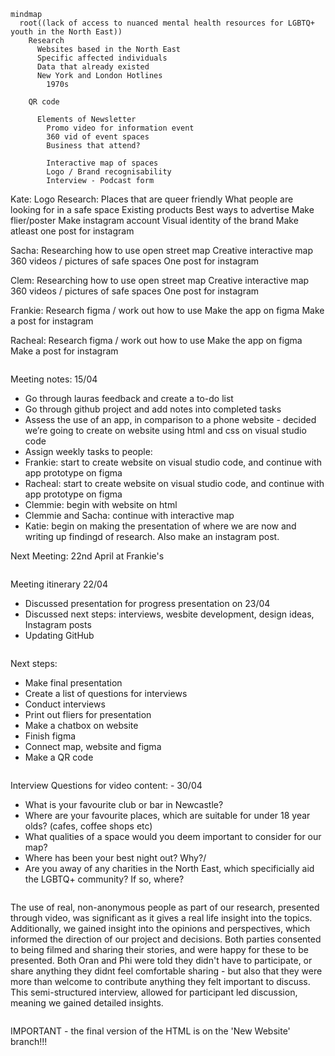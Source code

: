 ```mermaid
mindmap
  root((lack of access to nuanced mental health resources for LGBTQ+ youth in the North East))
    Research 
      Websites based in the North East 
      Specific affected individuals 
      Data that already existed 
      New York and London Hotlines 
        1970s
    
    QR code

      Elements of Newsletter 
        Promo video for information event 
        360 vid of event spaces 
        Business that attend? 

        Interactive map of spaces 
        Logo / Brand recognisability 
        Interview - Podcast form
```

Kate:
Logo 
Research:
Places that are queer friendly 
What people are looking for in a safe space 
Existing products 
Best ways to advertise 
Make flier/poster 
Make instagram account 
Visual identity of the brand 
Make atleast one post for instagram 

Sacha: 
Researching how to use open street map 
Creative interactive map 
360 videos / pictures of safe spaces 
One post for instagram 

Clem: 
Researching how to use open street map 
Creative interactive map 
360 videos / pictures of safe spaces 
One post for instagram 

Frankie: 
Research figma / work out how to use 
Make the app on figma
Make a post for instagram 

Racheal: 
Research figma / work out how to use 
Make the app on figma
Make a post for instagram 


```

```
Meeting notes: 15/04
- Go through lauras feedback and create a to-do list 
- Go through github project and add notes into completed tasks 
- Assess the use of an app, in comparison to a phone website - decided we’re going to create on website using html and css on visual studio code
- Assign weekly tasks to people:
- Frankie: start to create website on visual studio code, and continue with app prototype on figma
- Racheal: start to create website on visual studio code, and continue with app prototype on figma
-  Clemmie: begin with website on html
-  Clemmie and Sacha: continue with interactive map
- Katie: begin on making the presentation of where we are now and writing up findingd of research.  Also make an instagram post. 

Next Meeting: 22nd April at Frankie's
```

```
Meeting itinerary 22/04
- Discussed presentation for progress presentation on 23/04
- Discussed next steps: interviews, wesbite development, design ideas, Instagram posts
- Updating GitHub

```
```
Next steps:
- Make final presentation
- Create a list of questions for interviews
- Conduct interviews
- Print out fliers for presentation
- Make a chatbox on website
- Finish figma
- Connect map, website and figma
- Make a QR code

```
```
Interview Questions for video content: - 30/04
- What is your favourite club or bar in Newcastle?
- Where are your favourite places, which are suitable for under 18 year olds? (cafes, coffee shops etc)
- What qualities of a space would you deem important to consider for our map?
- Where has been your best night out? Why?/
- Are you away of any charities in the North East, which specificially aid the LGBTQ+ community? If so, where?

```
```
The use of real, non-anonymous people as part of our research, presented through video, was significant as it gives a real life insight into the topics.  Additionally, we gained insight into the opinions and perspectives, which informed the direction of our project and decisions.  Both parties consented to being filmed and sharing their stories, and were happy for these to be presented.  Both Oran and Phi were told they didn't have to participate, or share anything they didnt feel comfortable sharing - but also that they were more than welcome to contribute anything they felt important to discuss.  This semi-structured interview, allowed for participant led discussion, meaning we gained detailed insights.  
```
```
IMPORTANT - the final version of the HTML is on the 'New Website' branch!!!

```

